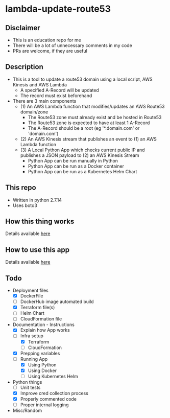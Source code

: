 # lambda-update-route53

## Disclaimer

- This is an education repo for me
- There will be a lot of unnecessary comments in my code
- PRs are welcome, if they are useful

## Description

- This is a tool to update a route53 domain using a local script, AWS Kinesis and AWS Lambda
  - A specified A-Record will be updated
  - The record must exist beforehand
- There are 3 main components
  - (1) An AWS Lambda function that modifies/updates an AWS Route53 domain/zone
    - The Route53 zone must already exist and be hosted in Route53
    - The Route53 zone is expected to have at least 1 A-Record
    - The A-Record should be a root (eg '*.domain.com' or 'domain.com')
  - (2) An AWS Kinesis stream that publishes an event to (1) an AWS Lambda function
  - (3) A Local Python App which checks current public IP and publishes a JSON payload to (2) an AWS Kinesis Stream
    - Python App can be run manually in Python
    - Python App can be run as a Docker container
    - Python App can be run as a Kubernetes Helm Chart

## This repo

- Written in python 2.7.14
- Uses boto3

## How this thing works

Details available [here](docs/workflow.md)

## How to use this app

Details available [here](docs/setup.md)

## Todo

- Deployment files
  - [x] DockerFile
  - [ ] DockerHub image automated build
  - [x] Terraform file(s)
  - [ ] Helm Chart
  - [ ] CloudFormation file
- Documentation - Instructions
  - [x] Explain how App works
  - [ ] Infra setup
    - [x] Terraform
    - [ ] CloudFormation
  - [x] Prepping variables
  - [ ] Running App
    - [x] Using Python
    - [x] Using Docker
    - [ ] Using Kubernetes Helm
- Python things
  - [ ] Unit tests
  - [x] Improve cred collection process
  - [x] Properly commented code
  - [ ] Proper internal logging
- Misc/Random